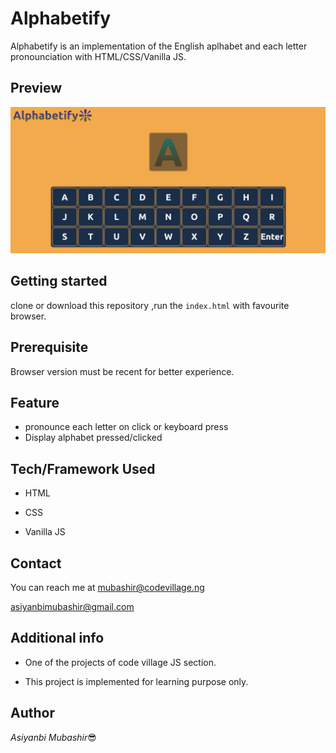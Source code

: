 # Alphabetify
Alphabetify is an implementation of the English aplhabet and each letter pronounciation with HTML/CSS/Vanilla JS.

## Preview

![Screenshot](alphabetify.png)

## Getting started

clone or download this repository ,run the `index.html` with favourite browser.

## Prerequisite

Browser version must be recent for better experience.

## Feature

- pronounce each letter on click or keyboard press
- Display alphabet pressed/clicked


## Tech/Framework Used

- HTML

- CSS
- Vanilla JS

## Contact

You can reach me at <mubashir@codevillage.ng>

<asiyanbimubashir@gmail.com>

## Additional info

- One of the projects of code village JS section.

- This project is implemented for learning purpose only.

## Author

_*Asiyanbi Mubashir*_😎